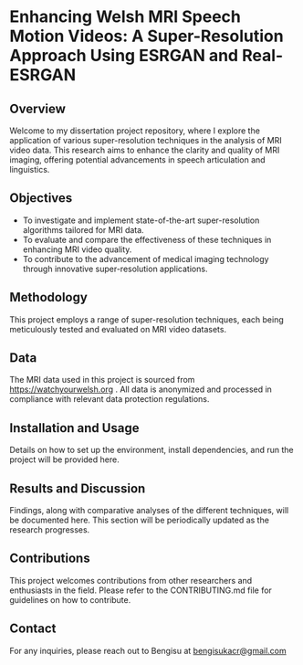 
# Enhancing Welsh MRI Speech Motion Videos: A Super-Resolution Approach Using ESRGAN and Real-ESRGAN

## Overview
Welcome to my dissertation project repository, where I explore the application of various super-resolution techniques in the analysis of MRI video data. This research aims to enhance the clarity and quality of MRI imaging, offering potential advancements in speech articulation and linguistics.

## Objectives
- To investigate and implement state-of-the-art super-resolution algorithms tailored for MRI data.
- To evaluate and compare the effectiveness of these techniques in enhancing MRI video quality.
- To contribute to the advancement of medical imaging technology through innovative super-resolution applications.

## Methodology
This project employs a range of super-resolution techniques, each being meticulously tested and evaluated on MRI video datasets. 

## Data
The MRI data used in this project is sourced from https://watchyourwelsh.org . All data is anonymized and processed in compliance with relevant data protection regulations.

## Installation and Usage
Details on how to set up the environment, install dependencies, and run the project will be provided here.


## Results and Discussion
Findings, along with comparative analyses of the different techniques, will be documented here. This section will be periodically updated as the research progresses.

## Contributions
This project welcomes contributions from other researchers and enthusiasts in the field. Please refer to the CONTRIBUTING.md file for guidelines on how to contribute.


## Contact
For any inquiries, please reach out to Bengisu at bengisukacr@gmail.com


